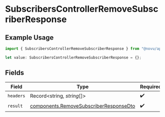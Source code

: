 # SubscribersControllerRemoveSubscriberResponse

## Example Usage

```typescript
import { SubscribersControllerRemoveSubscriberResponse } from "@novu/api/models/operations";

let value: SubscribersControllerRemoveSubscriberResponse = {};
```

## Fields

| Field                                                                                            | Type                                                                                             | Required                                                                                         | Description                                                                                      |
| ------------------------------------------------------------------------------------------------ | ------------------------------------------------------------------------------------------------ | ------------------------------------------------------------------------------------------------ | ------------------------------------------------------------------------------------------------ |
| `headers`                                                                                        | Record<string, *string*[]>                                                                       | :heavy_check_mark:                                                                               | N/A                                                                                              |
| `result`                                                                                         | [components.RemoveSubscriberResponseDto](../../models/components/removesubscriberresponsedto.md) | :heavy_check_mark:                                                                               | N/A                                                                                              |